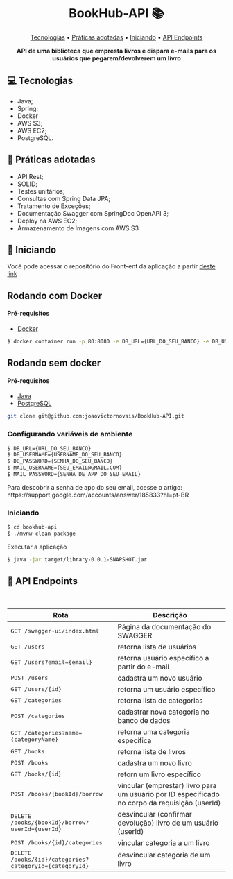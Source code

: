 <h1 align="center" style="font-weight: bold;">BookHub-API 📚</h1>

<p align="center">
 <a href="#technologies">Tecnologias</a> • 
 <a href="#practices">Práticas adotadas</a> • 
 <a href="#started">Iniciando</a> • 
 <a href="#routes">API Endpoints</a>
</p>

<p align="center">
    <b>API de uma biblioteca que empresta livros e dispara e-mails para os usuários que pegarem/devolverem um livro</b>
</p>

<h2 id="technologies">💻 Tecnologias</h2>

- Java;
- Spring;
- Docker
- AWS S3;
- AWS EC2;
- PostgreSQL.

<h2 id="practices">🧭 Práticas adotadas</h2>

- API Rest;
- SOLID;
- Testes unitários;
- Consultas com Spring Data JPA;
- Tratamento de Exceções;
- Documentação Swagger com SpringDoc OpenAPI 3;
- Deploy na AWS EC2;
- Armazenamento de Imagens com AWS S3


<h2 id="started">🚀 Iniciando</h2>

Você pode acessar o repositório do Front-ent da aplicação a partir [deste link](https://github.com/joaovictornovais/bookhub/)

<h2>Rodando com Docker</h2>

<h4>Pré-requisitos</h4>

- [Docker](https://www.docker.com/)

```bash
$ docker container run -p 80:8080 -e DB_URL={URL_DO_SEU_BANCO} -e DB_USERNAME={USERNAME_DO_SEU_BANCO} -e DB_PASSWORD={SENHA_DO_SEU_BANCO} -e MAIL_USERNAME={SEU_EMAIL@GMAIL.COM} -e MAIL_PASSWORD={SENHA_DE_APP_DO_SEU_EMAIL} joaovictornovais/bookhub-api
```

<h2>Rodando sem docker</h2>

<h4>Pré-requisitos</h4>

- [Java](https://www.java.com/pt-BR/)
- [PostgreSQL](https://www.postgresql.org)

```bash
git clone git@github.com:joaovictornovais/BookHub-API.git
```

<h3>Configurando variáveis de ambiente</h2>

```bash
$ DB_URL={URL_DO_SEU_BANCO}
$ DB_USERNAME={USERNAME_DO_SEU_BANCO}
$ DB_PASSWORD={SENHA_DO_SEU_BANCO}
$ MAIL_USERNAME={SEU_EMAIL@GMAIL.COM}
$ MAIL_PASSWORD={SENHA_DE_APP_DO_SEU_EMAIL}
```

<p>Para descobrir a senha de app do seu email, acesse o artigo: https://support.google.com/accounts/answer/185833?hl=pt-BR </p>

<h3>Iniciando</h3>

```bash
$ cd bookhub-api
$ ./mvnw clean package
```

Executar a aplicação
```bash
$ java -jar target/library-0.0.1-SNAPSHOT.jar
```

<h2 id="routes">📍 API Endpoints</h2>
​

| Rota                                                     | Descrição                                          
|----------------------------------------------------------|-----------------------------------------------------
| <kbd>GET /swagger-ui/index.html                          | Página da documentação do SWAGGER
| <kbd>GET /users</kbd>                                    | retorna lista de usuários
| <kbd>GET /users?email={email}                            | retorna usuário específico a partir do e-mail
| <kbd>POST /users</kbd>                                   | cadastra um novo usuário
| <kbd>GET /users/{id}</kbd>                               | retorna um usuário específico
| <kbd>GET /categories</kbd>                               | retorna lista de categorias
| <kbd>POST /categories</kbd>                              | cadastrar nova categoria no banco de dados
| <kbd>GET /categories?name={categoryName}</kbd>           | retorna uma categoria específica
| <kbd>GET /books</kbd>                                    | retorna lista de livros
| <kbd>POST /books</kbd>                                   | cadastra um novo livro
| <kbd>GET /books/{id}</kbd>                               | retorn um livro específico
| <kbd>POST /books/{bookId}/borrow</kbd>                   | vincular (emprestar) livro para um usuário por ID especificado no corpo da requisição (userId)
| <kbd>DELETE /books/{bookId}/borrow?userId={userId}</kbd> | desvincular (confirmar devolução) livro de um usuário (userId)
| <kbd>POST /books/{id}/categories</kbd>                   | vincular categoria a um livro
| <kbd>DELETE /books/{id}/categories?categoryId={categoryId}</kbd> | desvincular categoria de um livro

